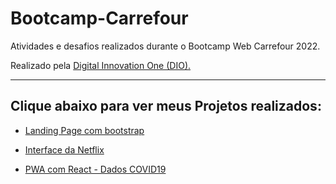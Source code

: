 # Bootcamp-Carrefour
Atividades e desafios realizados durante o Bootcamp Web Carrefour 2022.

Realizado pela [Digital Innovation One (DIO).](https://www.dio.me/) 
<hr>

## Clique abaixo para ver meus Projetos realizados:

* [Landing Page com bootstrap](https://geovanaborba.github.io/Bootcamp-Carrefour/Bootstrap/)

* [Interface da Netflix](https://geovanaborba.github.io/Bootcamp-Carrefour/Desafio%20de%20Projeto%20-%20Interface%20Netflix/)

* [PWA com React - Dados COVID19](https://reactjs-covid19-dio.netlify.app/)
